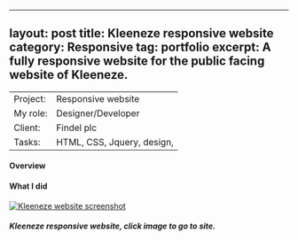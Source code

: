 
---
layout: post
title: Kleeneze responsive website
category: Responsive
tag: portfolio
excerpt: A fully responsive website for the public facing website of Kleeneze.  
---   

<table class="overview cols">
  <tr>
    <td>Project:</td>
    <td>Responsive website</td>  
  </tr>  
  <tr>
    <td>My role:</td>
    <td>Designer/Developer</td>
  </tr> 
  <tr>
    <td>Client:</td>
    <td>Findel plc</td>  
  </tr> 
  <tr>
    <td>Tasks:</td>
    <td>HTML, CSS, Jquery, design,  </td>
  </tr> 
</table>

#### Overview


#### What I did


<div class="no-margin"><a href=""><img src="/img/kleeneze-thumb.jpg" alt="Kleeneze website screenshot" /></a></div>

##### Kleeneze responsive website, click image to go to site.






